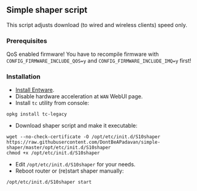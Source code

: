 ## Simple shaper script

This script adjusts download (to wired and wireless clients) speed only.

### Prerequisites

QoS enabled firmware! You have to recompile firmware with `CONFIG_FIRMWARE_INCLUDE_QOS=y` and `CONFIG_FIRMWARE_INCLUDE_IMQ=y` first!

### Installation

* [Install Entware](https://bitbucket.org/padavan/rt-n56u/wiki/EN/HowToConfigureEntware).
* Disable hardware acceleration at `WAN` WebUI page.
* Install `tc` utility from console:
```
opkg install tc-legacy
```
* Download shaper script and make it executable:
```
wget --no-check-certificate -O /opt/etc/init.d/S10shaper https://raw.githubusercontent.com/DontBeAPadavan/simple-shaper/master/opt/etc/init.d/S10shaper
chmod +x /opt/etc/init.d/S10shaper
```
* Edit `/opt/etc/init.d/S10shaper` for your needs.
* Reboot router or (re)start shaper manually:
```
/opt/etc/init.d/S10shaper start
```
